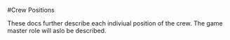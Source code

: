 #Crew Positions

These docs further describe each indiviual position of the crew. The game master role will aslo be described.
